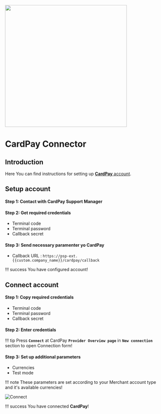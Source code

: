 <img src="https://static.openfintech.io/payment_providers/cardpay/logo.svg?w=400" width="400px">

# CardPay Connector

## Introduction

Here You can find  instructions for setting up [**CardPay**  account](https://cardpay.com/ma/).

## Setup account

#### Step 1: Contact with CardPay Support Manager


#### Step 2: Get required credentials

-  Terminal code
-  Terminal password
-  Callback secret


#### Step 3: Send necessary paramenter yo CardPay

-  Callback URL : ```https://psp-ext.{{custom.company_name}}/cardpay/callback```

!!! success
    You have configured account!




## Connect account

#### Step 1: Copy required credentials

-  Terminal code
-  Terminal password
-  Callback secret

#### Step 2: Enter credentials

!!! tip
    Press **`Connect`** at CardPay **`Provider Overview page`** in **`New connection`** section to open Connection form!

#### Step 3: Set up additional parameters 

-  Currencies
-  Test mode

!!! note
    These parameters are set according to your Merchant account type and it's available currencies!



![Connect](images/cardpay_connect.png)


!!! success
    You have connected **CardPay**!